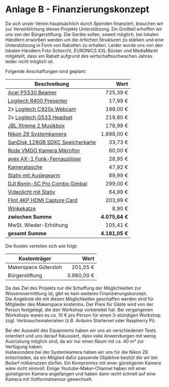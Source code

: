 # Anlage B - Finanzierungskonzept

Da sich unser Verein hauptsächlich durch Spenden finanziert, brauchen wir zur Verwirklichung dieses Projekts Unterstützung. Ein Großteil erhoffen wir uns von der Bürgerstiftung. Die Geräte sollen, soweit möglich, bei lokalen Händlern erworben werden um die örtlichen Strukturen zu stärken und eine Unterstützung in Form von Rabatten zu erhalten. Leider wurde uns von den lokalen Händlern Foto Schorcht, EURONICS XXL Bücker und MediaMarkt mitgeteilt, dass ein Rabatt aufgrund des wirtschaftsschwachen Jahres leider nicht möglich ist.

Folgende Anschaffungen sind geplant:

| Beschreibung                          |           Wert |
| ------------------------------------- | -------------: |
| [Acer P5530 Beamer][1]                |       725,39 € |
| [Logitech R400 Presenter][2]          |        17,99 € |
| 2x [Logitech C920s Webcam][3]         |       198,00 € |
| 2x [Logitech G533 Headset][4]         |       219,80 € |
| [JBL Xtreme 2 Musikbox][5]            |       178,99 € |
| [Nikon Z6 Systemkamera][6]            |     1.898,00 € |
| [SanDisk 128GB SDXC Speicherkarte][7] |        33,73 € |
| [Rode VMGO Kamera Mikrofon][8]        |        60,00 € |
| [ayex AX-1 Funk-Fernauslöser][9]      |        28,95 € |
| [Kameratasche][10]                    |        47,92 € |
| [Stativ mit Auslegearm][11]           |        89,99 € |
| [DJI Ronin-SC Pro Combo Gimbal][12]   |       299,00 € |
| [Videolicht mit Stativ][13]           |        64,99 € |
| [Flint 4KP HDMI Capture Card][14]     |       203,99 € |
| [Winkekatze][15]                      |         8,90 € |
| **zwischen Summe**                    | **4.075,64 €** |
| MwSt. Wieder-Erhöhung                 |       105,41 € |
| **gesamt Summe**                      | **4.181,05 €** |

Die Kosten verteilen sich wie folgt:

| Kostenträger         |       Wert |
| -------------------- | ---------: |
| Makerspace Gütersloh |   201,05 € |
| Bürgerstiftung       | 3.980,00 € |

Da das Ziel des Projekts nur die Schaffung der Möglichkeiten zur Wissensvermittlung ist, gibt es kein weiteres  Finanzierungskonzept.  
Die Angebote die mit diesen Möglichkeiten geschaffen werden sind für Mitglieder des Makerspace kostenlos. Der Preis für Gäste wird von der Person festgelegt, die den Workshop vorbereitet hat. Bei vergangenen Workshops waren es ca. 10 € pro Person für einen 3-stündigen Workshop zzgl. Verbrauchsmaterialien (z.B. Arduino Starterset oder Raspberry Pi).

Bei der Auswahl des Equipments haben wir uns an verschiedenen Tests orientiert und uns darauf fokussiert, dass viele Anwendungen mit wenig Ausrüstung möglich sind, da wir nur einen Raum mit ca. 40 m² zur Verfügung haben.  
Insbesondere bei der Systemkamera haben wir uns für die Nikon Z6 entschieden, da ein Mitglied dafür passende Objektive besitzt die wir bei Bedarf mitbenutzen dürfen. Ein Kompromiss mit einer günstigeren Kamera wäre nicht sinnvoll. Einige Youtube-Maker-Channel haben mit einer günstigeren Kamera angefangen und haben dann recht schnell auf eine Kamera mit Vollformatsensor gewechselt.

[1]: https://www.beamershop24.de/de/acer-p5530.html
[1]: https://beamer.pro/promotion/projektoren/epson-eb-990u-superpreis
[2]: https://www.bueroshop24.de/logitech-r400-presenter-419147
[3]: https://www.expert-technomarkt.de/Webcams/Logitech-C920s-HD-Pro-1080p-Full-HD-1920-x-1080-Pixel-Webcam-30-fps-Schwarz.17670008134.html
[4]: https://www.amazon.de/dp/B01MYW8COY
[5]: https://www.amazon.de/dp/B07CGB15VM
[6]: https://gressung.de/shop/produkt/nikon-z6-24-70-f4-ftz-systemkamera-4960759150868
[6]: https://designbraun.de/Canon-EOS-800D-Kit-18-55-mm-IS-STM
[7]: https://www.amazon.de/dp/B07L88YLMT
[7]: https://www.amazon.de/dp/B07CM3655D
[8]: https://www.amazon.de/dp/B07R484T99
[8]: https://www.amazon.de/dp/B000J4FONU
[9]: https://www.amazon.de/dp/B07H9DVLBB
[10]: https://www.amazon.de/dp/B00GQDORA4
[10]: https://www.foto-erhardt.de/video/mikrofone/canon-dm-e100-stereomikrofon.html
[11]:  https://www.amazon.de/dp/B0761WLWMJ
[12]: https://www.ebay.de/itm/283064905368
[13]: https://www.amazon.de/dp/B0757P9YNZ
[14]: https://www.digitfoto.de/infosproduit.php?refinfos=2351575C002A
[15]: https://www.amazon.de/dp/B07T8FBZC2
[16]: https://www.amazon.de/dp/B07FF52DT4
[16]: https://www.amazon.de/dp/B08D3PHT58
[17]: https://www.amazon.de/dp/B01N33SXL9